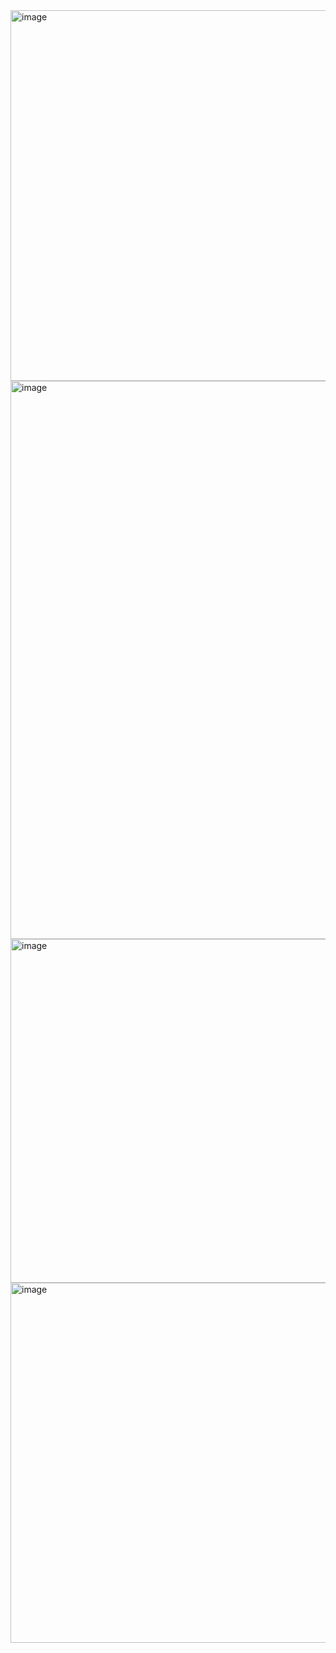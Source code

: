 <img width="879" height="593" alt="image" src="https://github.com/user-attachments/assets/19b5ee3d-e846-4ffe-b187-fdce145c0af7" />
<img width="567" height="893" alt="image" src="https://github.com/user-attachments/assets/bb42d35d-ecac-47da-b8e0-f1d6a395742e" />
<img width="544" height="550" alt="image" src="https://github.com/user-attachments/assets/f28ecf75-5002-4bb8-ac56-6c349ed7e2d1" />
<img width="511" height="576" alt="image" src="https://github.com/user-attachments/assets/3d702c25-e9dc-4869-b72d-7724626d80ba" />
